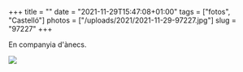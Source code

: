 +++
title = ""
date = "2021-11-29T15:47:08+01:00"
tags = ["fotos", "Castelló"]
photos = ["/uploads/2021/2021-11-29-97227.jpg"]
slug = "97227"
+++

En companyia d'ànecs.

<img src="/uploads/2021/2021-11-29-97227.jpg" />